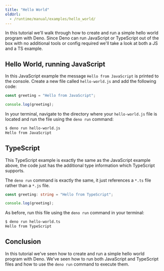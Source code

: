 ```yaml
---
title: "Hello World"
oldUrl:
  - /runtime/manual/examples/hello_world/
---
```


In this tutorial we'll walk through how to create and run a simple hello world
program with Deno. Since Deno can run JavaScript or TypeScript out of the box
with no additional tools or config required we'll take a look at both a JS and a
TS example.

## Hello World, running JavaScript

In this JavaScript example the message `Hello from JavaScript` is printed to the
console. Create a new file called `hello-world.js` and add the following code:

```js
const greeting = "Hello from JavaScript";

console.log(greeting);
```

In your terminal, navigate to the directory where your `hello-world.js` file is
located and run the file using the `deno run` command:

```bash
$ deno run hello-world.js
Hello from JavaScript
```

## TypeScript

This TypeScript example is exactly the same as the JavaScript example above, the
code just has the additional type information which TypeScript supports.

The `deno run` command is exactly the same, it just references a `*.ts` file
rather than a `*.js` file.

```ts
const greeting: string = "Hello from TypeScript";

console.log(greeting);
```

As before, run this file using the `deno run` command in your terminal:

```bash
$ deno run hello-world.ts
Hello from TypeScript
```

## Conclusion

In this tutorial we've seen how to create and run a simple hello world program
with Deno. We've seen how to run both JavaScript and TypeScript files and how to
use the `deno run` command to execute them.

